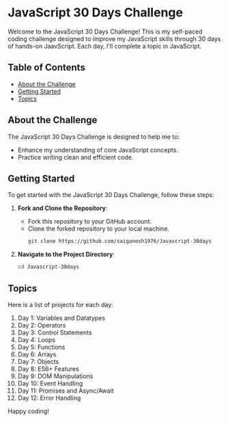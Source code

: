 # JavaScript 30 Days Challenge

Welcome to the JavaScript 30 Days Challenge! This is my self-paced coding challenge designed to improve my JavaScript skills through 30 days of hands-on JaavScript. Each day, I'll complete a topic in JavaScript.

## Table of Contents

- [About the Challenge](#about-the-challenge)
- [Getting Started](#getting-started)
- [Topics](#topics)


## About the Challenge

The JavaScript 30 Days Challenge is designed to help me to:
- Enhance my understanding of core JavaScript concepts.
- Practice writing clean and efficient code.

## Getting Started

To get started with the JavaScript 30 Days Challenge, follow these steps:

1. **Fork and Clone the Repository**:
   - Fork this repository to your GitHub account.
   - Clone the forked repository to your local machine.
     ```bash
     git clone https://github.com/saiganesh1976/Javascript-30days
     ```

2. **Navigate to the Project Directory**:
   ```bash
   cd Javascript-30days


## Topics

Here is a list of projects for each day:

1. Day 1: Variables and Datatypes
2. Day 2: Operators
3. Day 3: Control Statements
4. Day 4: Loops
5. Day 5: Functions
6. Day 6: Arrays
7. Day 7: Objects
8. Day 8: ES6+ Features
9. Day 9: DOM Manipulations
10. Day 10: Event Handling
11. Day 11: Promises and Async/Await
12. Day 12: Error Handling



Happy coding!
